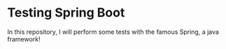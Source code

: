 # Testing Spring Boot
In this repository, I will perform some tests with the famous Spring, a java framework!
